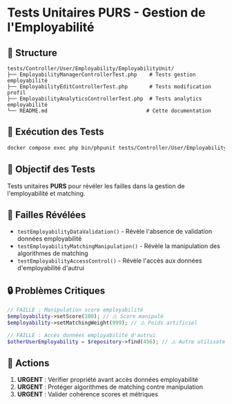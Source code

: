 # Tests Unitaires PURS - Gestion de l'Employabilité

## 📁 Structure
```
tests/Controller/User/Employability/EmployabilityUnit/
├── EmployabilityManagerControllerTest.php    # Tests gestion employabilité
├── EmployabilityEditControllerTest.php       # Tests modification profil
├── EmployabilityAnalyticsControllerTest.php  # Tests analytics employabilité
└── README.md                                # Cette documentation
```

## 🚀 Exécution des Tests

```bash
docker compose exec php bin/phpunit tests/Controller/User/Employability/EmployabilityUnit --testdox
```

## 🎯 Objectif des Tests

Tests unitaires **PURS** pour révéler les failles dans la gestion de l'employabilité et matching.

## 🚨 Failles Révélées

- `testEmployabilityDataValidation()` - Révèle l'absence de validation données employabilité
- `testEmployabilityMatchingManipulation()` - Révèle la manipulation des algorithmes de matching
- `testEmployabilityAccessControl()` - Révèle l'accès aux données d'employabilité d'autrui

## 🔒 Problèmes Critiques

```php
// FAILLE : Manipulation score employabilité
$employability->setScore(100); // ⚠️ Score manipulé
$employability->setMatchingWeight(999); // ⚠️ Poids artificiel

// FAILLE : Accès données employabilité d'autrui
$otherUserEmployability = $repository->find(456); // ⚠️ Autre utilisateur
```

## 🎯 Actions

1. **URGENT** : Vérifier propriété avant accès données employabilité
2. **URGENT** : Protéger algorithmes de matching contre manipulation
3. **URGENT** : Valider cohérence scores et métriques
